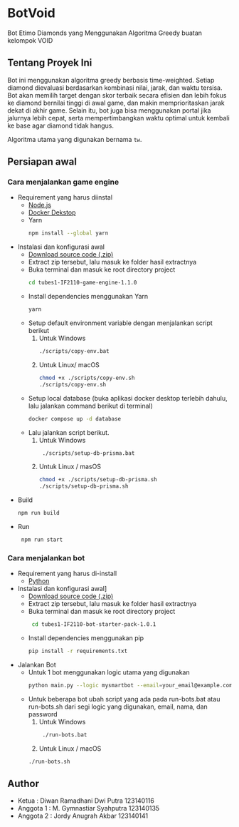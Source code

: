 # BotVoid

Bot Etimo Diamonds yang Menggunakan Algoritma Greedy buatan kelompok VOID

## Tentang Proyek Ini

Bot ini menggunakan algoritma greedy berbasis time-weighted. Setiap diamond dievaluasi berdasarkan kombinasi nilai, jarak, dan waktu tersisa. Bot akan memilih target dengan skor terbaik secara efisien dan lebih fokus ke diamond bernilai tinggi di awal game, dan makin memprioritaskan jarak dekat di akhir game. Selain itu, bot juga bisa menggunakan portal jika jalurnya lebih cepat, serta mempertimbangkan waktu optimal untuk kembali ke base agar diamond tidak hangus.

Algoritma utama yang digunakan bernama `tw`.

## Persiapan awal

### Cara menjalankan game engine
- Requirement yang harus diinstal
  - [Node.js](https://nodejs.org/)
  - [Docker Dekstop](https://www.docker.com/products/docker-desktop/)
  - Yarn
    ```bash
    npm install --global yarn
- Instalasi dan konfigurasi awal
  - [Download source code (.zip)](https://github.com/haziqam/tubes1-IF2211-game-engine/releases/tag/v1.1.0)
  -  Extract zip tersebut, lalu masuk ke folder hasil extractnya
  -  Buka terminal dan masuk ke root directory project
      ```bash
      cd tubes1-IF2110-game-engine-1.1.0
  - Install dependencies menggunakan Yarn
      ```bash
      yarn
  - Setup default environment variable dengan menjalankan script berikut 
    1. Untuk Windows
       ```bash
       ./scripts/copy-env.bat
    2. Untuk Linux/ macOS
       ```bash
       chmod +x ./scripts/copy-env.sh 
       ./scripts/copy-env.sh
  - Setup local database (buka aplikasi docker desktop terlebih dahulu, lalu jalankan command berikut di terminal) 
      ```bash
      docker compose up -d database
  - Lalu jalankan script berikut.
    1. Untuk Windows
       ```bash
        ./scripts/setup-db-prisma.bat
    2. Untuk Linux / masOS
        ```bash
        chmod +x ./scripts/setup-db-prisma.sh 
        ./scripts/setup-db-prisma.sh
- Build
    ```bash
    npm run build
- Run
    ```bash
     npm run start

### Cara menjalankan bot
- Requirement yang harus di-install
  - [Python](https://www.python.org/downloads/)
- Instalasi dan konfigurasi awal]
  - [Download source code (.zip)](https://github.com/haziqam/tubes1-IF2211-bot-starter-pack/releases/tag/v1.0.1)
  - Extract zip tersebut, lalu masuk ke folder hasil extractnya
  - Buka terminal dan masuk ke root directory project
      ```bash
       cd tubes1-IF2110-bot-starter-pack-1.0.1
  - Install dependencies menggunakan pip
      ```bash
      pip install -r requirements.txt
- Jalankan Bot
  - Untuk 1 bot menggunakan logic utama yang digunakan
    ```bash
    python main.py --logic mysmartbot --email=your_email@example.com --name=your_name --password=your_password --team etimo
  - Untuk beberapa bot ubah script yang ada pada run-bots.bat atau run-bots.sh dari segi logic yang digunakan, email, nama, dan password
    1. Untuk Windows
       ```bash
        ./run-bots.bat
    2. Untuk Linux / macOS
      ```bash
      ./run-bots.sh

## Author
- Ketua     : Diwan Ramadhani Dwi Putra  123140116
- Anggota 1 : M. Gymnastiar Syahputra    123140135
- Anggota 2 : Jordy Anugrah Akbar        123140141
